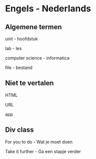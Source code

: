 # Engels - Nederlands

## Algemene termen
unit - hoofdstuk

lab - les

computer science - informatica

file - bestand

## Niet te vertalen
HTML

URL

app 

## Div class

For you to do - Wat je moet doen

Take it further - Ga een stapje verder
